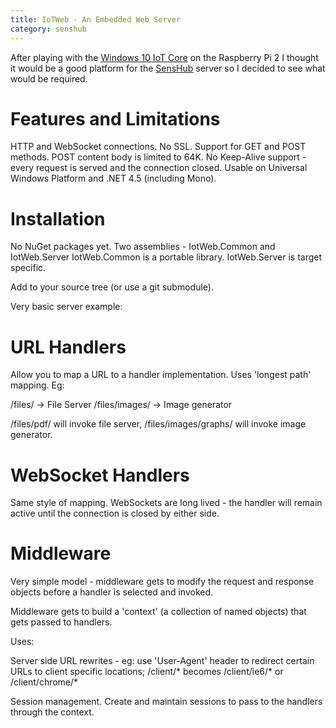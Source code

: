 ```yaml
---
title: IoTWeb - An Embedded Web Server
category: senshub
---
```

After playing with the [Windows 10 IoT Core](https://dev.windows.com/en-us/iot)
on the Raspberry Pi 2 I thought it would be a good platform for the [SensHub](/pages/senshub/index.html)
server so I decided to see what would be required.

# Features and Limitations

HTTP and WebSocket connections. No SSL.
Support for GET and POST methods.
POST content body is limited to 64K.
No Keep-Alive support - every request is served and the connection closed.
Usable on Universal Windows Platform and .NET 4.5 (including Mono).

# Installation

No NuGet packages yet.
Two assemblies - IotWeb.Common and IotWeb.Server
IotWeb.Common is a portable library.
IotWeb.Server is target specific.

Add to your source tree (or use a git submodule).

Very basic server example:

# URL Handlers

Allow you to map a URL to a handler implementation.
Uses 'longest path' mapping. Eg:

/files/ -> File Server
/files/images/ -> Image generator

/files/pdf/ will invoke file server, /files/images/graphs/ will invoke image
generator.

# WebSocket Handlers

Same style of mapping.
WebSockets are long lived - the handler will remain active until the connection
is closed by either side.

# Middleware

Very simple model - middleware gets to modify the request and response objects
before a handler is selected and invoked.

Middleware gets to build a 'context' (a collection of named objects) that gets
passed to handlers.

Uses:

Server side URL rewrites - eg: use 'User-Agent' header to redirect certain URLs
to client specific locations; /client/* becomes /client/ie6/* or /client/chrome/*

Session management. Create and maintain sessions to pass to the handlers through
the context.

